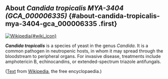 About *Candida tropicalis MYA-3404 (GCA\_000006335)* {#about-candida-tropicalis-mya-3404-gca_000006335 .first}
----------------------------------------------------

[![Wikipedia](/img/wikipedia_logo_v2_en.png){#wiki_icon}](http://en.wikipedia.org/wiki/Candida_tropicalis)

***Candida tropicalis*** is a species of yeast in the genus *Candida*.
It is a common pathogen in neutropenic hosts, in whom it may spread
through the bloodstream to peripheral organs. For invasive disease,
treatments include amphotericin B, echinocandins, or extended-spectrum
triazole antifungals.

([Text](http://en.wikipedia.org/wiki/Candida_tropicalis) from
[Wikipedia](http://en.wikipedia.org/), the free encyclopaedia.)
